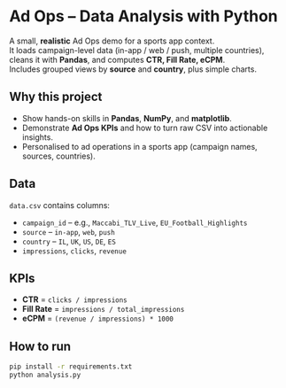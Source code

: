 # Ad Ops – Data Analysis with Python

A small, **realistic** Ad Ops demo for a sports app context.  
It loads campaign-level data (in-app / web / push, multiple countries), cleans it with **Pandas**, and computes **CTR, Fill Rate, eCPM**.  
Includes grouped views by **source** and **country**, plus simple charts.

## Why this project
- Show hands-on skills in **Pandas**, **NumPy**, and **matplotlib**.
- Demonstrate **Ad Ops KPIs** and how to turn raw CSV into actionable insights.
- Personalised to ad operations in a sports app (campaign names, sources, countries).

## Data
`data.csv` contains columns:
- `campaign_id` – e.g., `Maccabi_TLV_Live`, `EU_Football_Highlights`
- `source` – `in-app`, `web`, `push`
- `country` – `IL`, `UK`, `US`, `DE`, `ES`
- `impressions`, `clicks`, `revenue`

## KPIs
- **CTR** = `clicks / impressions`
- **Fill Rate** = `impressions / total_impressions`
- **eCPM** = `(revenue / impressions) * 1000`

## How to run
```bash
pip install -r requirements.txt
python analysis.py
